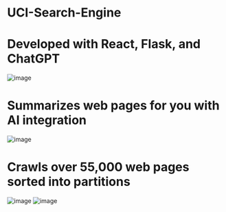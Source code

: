 # UCI-Search-Engine

# Developed with React, Flask, and ChatGPT
![image](https://github.com/gandmatthew/UCI-Search-Engine/assets/89164395/8b8b5ce6-46f6-4433-ab13-c12daae8bb07)

# Summarizes web pages for you with AI integration
![image](https://github.com/gandmatthew/UCI-Search-Engine/assets/89164395/51381fe8-b58e-4dd7-b2be-3b4e300e9413)

# Crawls over 55,000 web pages sorted into partitions
![image](https://github.com/gandmatthew/UCI-Search-Engine/assets/89164395/779b1419-d1e1-4f4d-b8d2-9b6b6005bb04) ![image](https://github.com/gandmatthew/UCI-Search-Engine/assets/89164395/524aebd6-4b00-4c99-9bf4-519a79c0c5c0)


